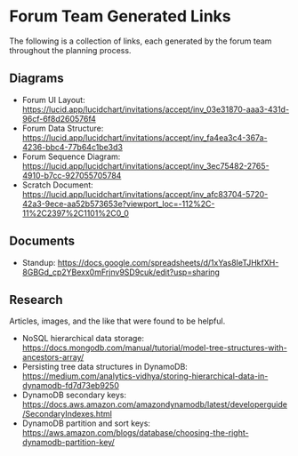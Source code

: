 # Forum Team Generated Links

The following is a collection of links, each generated by the forum team throughout the planning process.

## Diagrams

* Forum UI Layout: https://lucid.app/lucidchart/invitations/accept/inv_03e31870-aaa3-431d-96cf-6f8d260576f4
* Forum Data Structure: https://lucid.app/lucidchart/invitations/accept/inv_fa4ea3c4-367a-4236-bbc4-77b64c1be3d3
* Forum Sequence Diagram: https://lucid.app/lucidchart/invitations/accept/inv_3ec75482-2765-4910-b7cc-927055705784
* Scratch Document: https://lucid.app/lucidchart/invitations/accept/inv_afc83704-5720-42a3-9ece-aa52b573653e?viewport_loc=-112%2C-11%2C2397%2C1101%2C0_0

## Documents

* Standup: https://docs.google.com/spreadsheets/d/1xYas8IeTJHkfXH-8GBGd_cp2YBexx0mFrjnv9SD9cuk/edit?usp=sharing

## Research

Articles, images, and the like that were found to be helpful.
* NoSQL hierarchical data storage: https://docs.mongodb.com/manual/tutorial/model-tree-structures-with-ancestors-array/
* Persisting tree data structures in DynamoDB: https://medium.com/analytics-vidhya/storing-hierarchical-data-in-dynamodb-fd7d73eb9250
* DynamoDB secondary keys: https://docs.aws.amazon.com/amazondynamodb/latest/developerguide/SecondaryIndexes.html
* DynamoDB partition and sort keys: https://aws.amazon.com/blogs/database/choosing-the-right-dynamodb-partition-key/